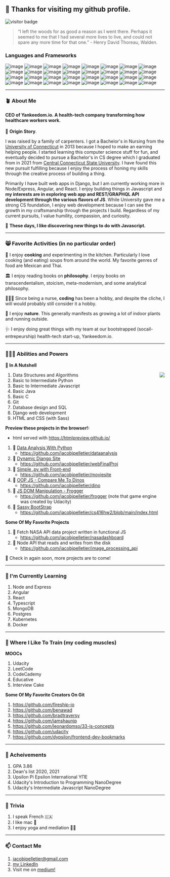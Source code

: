 ## 👋 Thanks for visiting my github profile. 


![visitor badge](https://visitor-badge.glitch.me/badge?page_id=jacobjpelletier.visitor-badge)


 
> “I left the woods for as good a reason as I went there. Perhaps it seemed to me that I had several more lives to live, and could not spare any more time for that one.” - Henry David Thoreau, Walden. 


### Languages and Frameworks

![image](https://img.shields.io/badge/Linux-FCC624?style=for-the-badge&logo=linux&logoColor=black)
![image](https://img.shields.io/badge/mac%20os-000000?style=for-the-badge&logo=apple&logoColor=white)
![image](https://img.shields.io/badge/HTML5-E34F26?style=for-the-badge&logo=html5&logoColor=white)
![image](https://img.shields.io/badge/CSS3-1572B6?style=for-the-badge&logo=css3&logoColor=white)
![image](https://img.shields.io/badge/JavaScript-323330?style=for-the-badge&logo=javascript&logoColor=F7DF1E)
![image](https://img.shields.io/badge/Python-FFD43B?style=for-the-badge&logo=python&logoColor=darkgreen)
![image](https://img.shields.io/badge/TypeScript-007ACC?style=for-the-badge&logo=typescript&logoColor=white)
![image](https://img.shields.io/badge/Pandas-2C2D72?style=for-the-badge&logo=pandas&logoColor=white)
![image](https://img.shields.io/badge/json-5E5C5C?style=for-the-badge&logo=json&logoColor=white)
![image](https://img.shields.io/badge/Java-ED8B00?style=for-the-badge&logo=java&logoColor=white)
![image](https://img.shields.io/badge/C-00599C?style=for-the-badge&logo=c&logoColor=white)
![image](https://img.shields.io/badge/PyCharm-000000.svg?&style=for-the-badge&logo=PyCharm&logoColor=white)
![image](https://img.shields.io/badge/WebStorm-000000?style=for-the-badge&logo=WebStorm&logoColor=white)
![image](https://img.shields.io/badge/Google_Cloud-4285F4?style=for-the-badge&logo=google-cloud&logoColor=white)
![image](https://img.shields.io/badge/SQLite-07405E?style=for-the-badge&logo=sqlite&logoColor=white)
![image](https://img.shields.io/badge/PostgreSQL-316192?style=for-the-badge&logo=postgresql&logoColor=white)
![image](https://img.shields.io/badge/Bootstrap-563D7C?style=for-the-badge&logo=bootstrap&logoColor=white)
![image](https://img.shields.io/badge/Django-092E20?style=for-the-badge&logo=django&logoColor=green)
![image](https://img.shields.io/badge/Docker-2CA5E0?style=for-the-badge&logo=docker&logoColor=white)
![image](https://img.shields.io/badge/Font_Awesome-339AF0?style=for-the-badge&logo=fontawesome&logoColor=white)
![image](https://img.shields.io/badge/Jasmine-8A4182?style=for-the-badge&logo=Jasmine&logoColor=white)
![image](https://img.shields.io/badge/jQuery-0769AD?style=for-the-badge&logo=jquery&logoColor=white)
![image](https://img.shields.io/badge/Node.js-339933?style=for-the-badge&logo=nodedotjs&logoColor=white)
![image](https://img.shields.io/badge/Postman-FF6C37?style=for-the-badge&logo=Postman&logoColor=white)
![image](https://img.shields.io/badge/Sass-CC6699?style=for-the-badge&logo=sass&logoColor=white)
![image](https://img.shields.io/badge/npm-CB3837?style=for-the-badge&logo=npm&logoColor=white)
![image](https://img.shields.io/badge/firebase-ffca28?style=for-the-badge&logo=firebase&logoColor=black)
![image](https://img.shields.io/badge/Express.js-000000?style=for-the-badge&logo=express&logoColor=white)
![image](https://img.shields.io/badge/eslint-3A33D1?style=for-the-badge&logo=eslint&logoColor=white)
![image](https://img.shields.io/badge/prettier-1A2C34?style=for-the-badge&logo=prettier&logoColor=F7BA3E)
![image](https://img.shields.io/badge/GitHub-100000?style=for-the-badge&logo=github&logoColor=white)
![image](https://img.shields.io/badge/-LeetCode-FFA116?style=for-the-badge&logo=LeetCode&logoColor=black)
___________

### 🪴 About Me   

#### CEO of Yankeedom.io. A health-tech company transforming how healthcare workers work. 

📖 **Origin Story**.   

I was raised by a family of carpenters. I got a Bachelor's in Nursing from the [University of Connecticut](https://uconn.edu/) in 2013 because I hoped to make an earning helping people. I started learning this computer science stuff for fun, and eventually decided to pursue a Bachelor's in CS degree which I graduated from in 2021 from [Central Connecticut State University](https://www.ccsu.edu/cs/). I have found this new pursuit fulfilling because I enjoy the process of honing my skills through the creative process of building a thing.  
 
Primarily I have built web apps in Django, but I am currently working more in Node/Express, Angular, and React. I enjoy building things in Javascript and **my interests are in exploring web app and REST/GRAPHQL API development through the various flavors of JS**. While University gave me a strong CS foundation, I enjoy web development because I can see the growth in my craftsmanship through the projects I build. Regardless of my current pursuits, I value humility, compassion, and curiosity.

🔭 **These days, I like discovering new things to do with Javascript.**
___________

<!--<img align="center" src="https://user-images.githubusercontent.com/40835093/148970212-a3e4e155-6fc5-4e8c-94d0-f9aa628de65b.jpg"/>-->

### 😸 Favorite Activities (in no particular order)

🍳 I enjoy **cooking** and experimenting in the kitchen. Particularly I love cooking (and eating) soups from around the world. My favorite genres of food are Mexican and Thai.   

🏛 I enjoy reading books on **philosophy**. I enjoy books on transcendentalism, stoicism, meta-modernism, and some analytical philosophy.    

🧑🏻‍💻 Since being a nurse, **coding** has been a hobby, and despite the cliche, I will would probably still consider it a hobby.   

🌳 I enjoy **nature**. This generally manifests as growing a lot of indoor plants and running outside. 

🩺 I enjoy doing great things with my team at our bootstrapped (socail-entrepeurship) health-tech start-up, Yankeedom.io.
____________

### 🦸🏻‍♂️ Abilities and Powers 

**🥥 In A Nutshell**

<img align="right" src="https://github-readme-stats.vercel.app/api/top-langs/?username=jacobjpelletier&theme=blue-green"/>  

1. Data Structures and Algorithms
2. Basic to Intermediate Python
3. Basic to Intermediate Javascript
4. Basic Java
5. Basic C
6. Git
7. Database design and SQL
8. Django web development
9. HTML and CSS (with Sass)

**Preview these projects in the browser!:**
   - html served with https://htmlpreview.github.io/
   
1. 🐍 [Data Analysis With Python](https://rawcdn.githack.com/jacobjpelletier/dataanalysis/e09a7fc1a6e46a0dee772c812562ab8de0f38896/DataAnalysis.html)
   - https://github.com/jacobjpelletier/dataanalysis
2. 🐍 [Dynamic Django Site](http://jacobjp27.pythonanywhere.com/)
   - https://github.com/jacobjpelletier/webFinalProj
3. 🐍 [Simple .py with Front-end](https://htmlpreview.github.io/?https://github.com/jacobjpelletier/moviesite/blob/main/fresh_tomatoes.html)
   - https://github.com/jacobjpelletier/moviesite
5. 📌 [OOP JS - Compare Me To Dinos](https://htmlpreview.github.io/?https://github.com/jacobjpelletier/dino/blob/main/Javascript-master/index.html)
   - https://github.com/jacobjpelletier/dino
6. 📌 [JS DOM Manipulation - Frogger](https://htmlpreview.github.io/?https://github.com/jacobjpelletier/frogger/blob/master/index.html)
   - https://github.com/jacobjpelletier/frogger (note that game engine was created by Udacity)
7. 👢 [Sassy BootStrap](https://htmlpreview.github.io/?https://github.com/jacobjpelletier/cs416hw2/blob/main/index.html)
   - https://github.com/jacobjpelletier/cs416hw2/blob/main/index.html

**Some Of My Favorite Projects**
1. 📌 Fetch NASA API data project written in functional JS
   - https://github.com/jacobjpelletier/nasadashboard
2. 📌 Node API that reads and writes from the disk
   - https://github.com/jacobjpelletier/image_processing_api


🚠  Check in again soon, more projects are to come!
____________

### 🌱 I'm Currently Learning
1. Node and Express
2. Angular
3. React
4. Typescript
5. MongoDB
6. Postgres
7. Kubernetes
8. Docker
____________

### 💪 Where I Like To Train (my coding muscles) 

**MOOCs**   

1. Udacity
2. LeetCode
3. CodeCademy
4. Educative 
5. Interview Cake

**Some Of My Favorite Creators On Git**

1. https://github.com/fireship-io
2. https://github.com/benawad
3. https://github.com/bradtraversy
4. https://github.com/iamshaunjp
5. https://github.com/leonardomso/33-js-concepts
6. https://github.com/udacity 
7. https://github.com/dypsilon/frontend-dev-bookmarks

____________

### 🏅 Acheivements
1. GPA 3.86
2. Dean's list 2020, 2021
3. Upsilon Pi Epsilon International ΥΠΕ
4. Udacity's Introduction to Programming NanoDegree
5. Udacity's Intermediate Javascript NanoDegree
____________

### 🤔 Trivia
1. I speak French 🇨🇦
2. I like mac 🍎 
3. I enjoy yoga and mediation 🧘🏻

____________

### 📫 Contact Me
1. jacobjpelletier@gmail.com
2. [my LinkedIn](https://www.linkedin.com/in/jacob-pelletier/)
3. Visit me on [medium!](https://jacobjpelletier.medium.com/)




<!--
**jacobjpelletier/jacobjpelletier** is a ✨ _special_ ✨ repository because its `README.md` (this file) appears on your GitHub profile.

Here are some ideas to get you started:

- 🔭 I’m currently working on ...
- 🌱 I’m currently learning ...
- 👯 I’m looking to collaborate on ...
- 🤔 I’m looking for help with ...
- 💬 Ask me about ...
- 📫 How to reach me: ...
- 😄 Pronouns: ...
- ⚡ Fun fact: ...
-->
